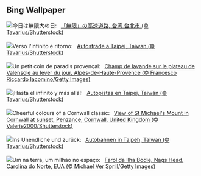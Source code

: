 ## Bing Wallpaper
![](https://www.bing.com/th?id=OHR.InfinityTaipei_JA-JP1456482125_UHD.jpg&w=1000)今日は無限大の日:&nbsp;&ensp;[「無限」の高速道路, 台湾 台北市 (© Tavarius/Shutterstock)](https://www.bing.com/th?id=OHR.InfinityTaipei_JA-JP1456482125_UHD.jpg)
<br><br/>
![](https://www.bing.com/th?id=OHR.InfinityTaipei_IT-IT6968967057_UHD.jpg&w=1000)Verso l'infinito e ritorno:&nbsp;&ensp;[Autostrade a Taipei, Taiwan (© Tavarius/Shutterstock)](https://www.bing.com/th?id=OHR.InfinityTaipei_IT-IT6968967057_UHD.jpg)
<br><br/>
![](https://www.bing.com/th?id=OHR.LavenderFrance_FR-FR1870932466_UHD.jpg&w=1000)Un petit coin de paradis provençal:&nbsp;&ensp;[Champ de lavande sur le plateau de Valensole au lever du jour, Alpes-de-Haute-Provence (© Francesco Riccardo Iacomino/Getty Images)](https://www.bing.com/th?id=OHR.LavenderFrance_FR-FR1870932466_UHD.jpg)
<br><br/>
![](https://www.bing.com/th?id=OHR.InfinityTaipei_ES-ES6046088181_UHD.jpg&w=1000)¡Hasta el infinito y más allá!:&nbsp;&ensp;[Autopistas en Taipéi, Taiwán (© Tavarius/Shutterstock)](https://www.bing.com/th?id=OHR.InfinityTaipei_ES-ES6046088181_UHD.jpg)
<br><br/>
![](https://www.bing.com/th?id=OHR.MichaelsMountCornwall_EN-GB2571189638_UHD.jpg&w=1000)Cheerful colours of a Cornwall classic:&nbsp;&ensp;[View of St Michael's Mount in Cornwall at sunset, Penzance, Cornwall, United Kingdom (© Valerie2000/Shutterstock)](https://www.bing.com/th?id=OHR.MichaelsMountCornwall_EN-GB2571189638_UHD.jpg)
<br><br/>
![](https://www.bing.com/th?id=OHR.InfinityTaipei_DE-DE3086691041_UHD.jpg&w=1000)Ins Unendliche und zurück:&nbsp;&ensp;[Autobahnen in Taipeh, Taiwan (© Tavarius/Shutterstock)](https://www.bing.com/th?id=OHR.InfinityTaipei_DE-DE3086691041_UHD.jpg)
<br><br/>
![](https://www.bing.com/th?id=OHR.BodieNC_PT-BR3349046886_UHD.jpg&w=1000)Um na terra, um milhão no espaço:&nbsp;&ensp;[Farol da Ilha Bodie, Nags Head, Carolina do Norte, EUA (© Michael Ver Sprill/Getty Images)](https://www.bing.com/th?id=OHR.BodieNC_PT-BR3349046886_UHD.jpg)
<br><br/>
